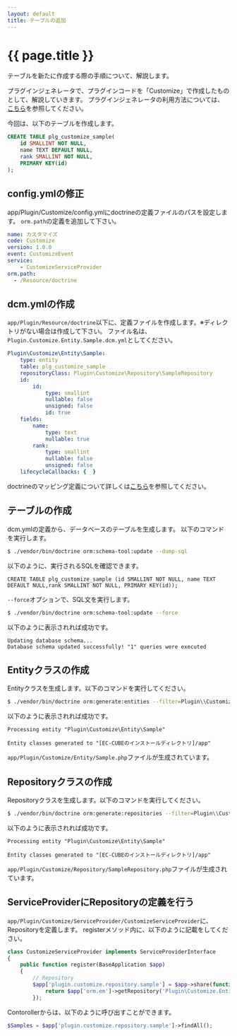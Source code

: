 ```yaml
---
layout: default
title: テーブルの追加
---
```


# {{ page.title }}

テーブルを新たに作成する際の手順について、解説します。

プラグインジェネレータで、プラグインコードを「Customize」で作成したものとして、解説していきます。
プラグインジェネレータの利用方法については、[こちら](plugin-generate)を参照してください。

今回は、以下のテーブルを作成します。

```sql
CREATE TABLE plg_customize_sample(
    id SMALLINT NOT NULL,
    name TEXT DEFAULT NULL,
    rank SMALLINT NOT NULL,
    PRIMARY KEY(id)
);
```

## config.ymlの修正

app/Plugin/Customize/config.ymlにdoctrineの定義ファイルのパスを設定します。
`orm.path`の定義を追加して下さい。

```yaml
name: カスタマイズ
code: Customize
version: 1.0.0
event: CustomizeEvent
service:
    - CustomizeServiceProvider
orm.path:
  - /Resource/doctrine
```

## dcm.ymlの作成

`app/Plugin/Resource/doctrine`以下に、定義ファイルを作成します。※ディレクトリがない場合は作成して下さい。
ファイル名は、`Plugin.Customize.Entity.Sample.dcm.yml`としてください。

```yaml
Plugin\Customize\Entity\Sample:
    type: entity
    table: plg_customize_sample
    repositoryClass: Plugin\Customize\Repository\SampleRepository
    id:
        id:
            type: smallint
            nullable: false
            unsigned: false
            id: true
    fields:
        name:
            type: text
            nullable: true
        rank:
            type: smallint
            nullable: false
            unsigned: false
    lifecycleCallbacks: {  }
```

doctrineのマッピング定義について詳しくは[こちら](http://doctrine-orm.readthedocs.io/projects/doctrine-orm/en/latest/reference/yaml-mapping.html)を参照してください。

## テーブルの作成

dcm.ymlの定義から、データベースのテーブルを生成します。
以下のコマンドを実行します。

```sh
$ ./vendor/bin/doctrine orm:schema-tool:update --dump-sql
```

以下のように、実行されるSQLを確認できます。

```
CREATE TABLE plg_customize_sample (id SMALLINT NOT NULL, name TEXT DEFAULT NULL,rank SMALLINT NOT NULL, PRIMARY KEY(id));
```

`--force`オプションで、SQL文を実行します。

```sh
$ ./vendor/bin/doctrine orm:schema-tool:update --force
```

以下のように表示されれば成功です。

```
Updating database schema...
Database schema updated successfully! "1" queries were executed
```

## Entityクラスの作成

Entityクラスを生成します。以下のコマンドを実行してください。

```sh
$ ./vendor/bin/doctrine orm:generate:entities --filter=Plugin\\Customize\\Entity\\Sample --extend=Eccube\\Entity\\AbstractEntity app/
```

以下のように表示されれば成功です。

```
Processing entity "Plugin\Customize\Entity\Sample"

Entity classes generated to "[EC-CUBEのインストールディレクトリ]/app"
```

`app/Plugin/Customize/Entity/Sample.php`ファイルが生成されています。

## Repositoryクラスの作成

Repositoryクラスを生成します。以下のコマンドを実行してください。

```sh
$ ./vendor/bin/doctrine orm:generate:repositories --filter=Plugin\\Customize\\Entity\\Sample app/
```

以下のように表示されれば成功です。

```
Processing entity "Plugin\Customize\Entity\Sample"

Entity classes generated to "[EC-CUBEのインストールディレクトリ]/app"
```

`app/Plugin/Customize/Repository/SampleRepository.php`ファイルが生成されています。

## ServiceProviderにRepositoryの定義を行う

`app/Plugin/Customize/ServiceProvider/CustomizeServiceProvider`に、Repositoryを定義します。
registerメソッド内に、以下のように記載をしてください。

```php
class CustomizeServiceProvider implements ServiceProviderInterface
{
    public function register(BaseApplication $app)
    {
        // Repository
        $app['plugin.customize.repository.sample'] = $app->share(function () use ($app) {
            return $app['orm.em']->getRepository('Plugin\Customize.Entity\Sample');
        });

```

Contorollerからは、以下のように呼び出すことができます。

```php
$Samples = $app['plugin.customize.repository.sample']->findAll();
```